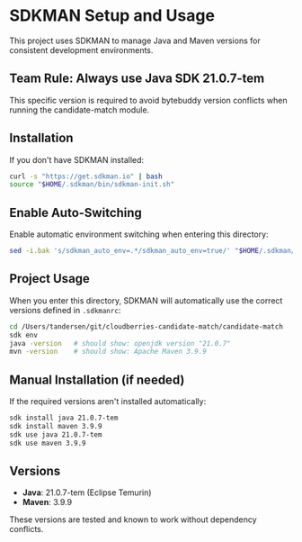 # SDKMAN Setup and Usage

This project uses SDKMAN to manage Java and Maven versions for consistent development environments.

## Team Rule: Always use Java SDK 21.0.7-tem 
This specific version is required to avoid bytebuddy version conflicts when running the candidate-match module.

## Installation

If you don't have SDKMAN installed:

```bash
curl -s "https://get.sdkman.io" | bash
source "$HOME/.sdkman/bin/sdkman-init.sh"
```

## Enable Auto-Switching

Enable automatic environment switching when entering this directory:

```bash
sed -i.bak 's/sdkman_auto_env=.*/sdkman_auto_env=true/' "$HOME/.sdkman/etc/config"
```

## Project Usage

When you enter this directory, SDKMAN will automatically use the correct versions defined in `.sdkmanrc`:

```bash
cd /Users/tandersen/git/cloudberries-candidate-match/candidate-match
sdk env
java -version   # should show: openjdk version "21.0.7"
mvn -version    # should show: Apache Maven 3.9.9
```

## Manual Installation (if needed)

If the required versions aren't installed automatically:

```bash
sdk install java 21.0.7-tem
sdk install maven 3.9.9
sdk use java 21.0.7-tem
sdk use maven 3.9.9
```

## Versions

- **Java**: 21.0.7-tem (Eclipse Temurin)
- **Maven**: 3.9.9

These versions are tested and known to work without dependency conflicts.